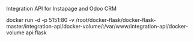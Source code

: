 Integration API for Instapage and Odoo CRM

docker run -d -p 5151:80 -v /root/docker-flask/docker-flask-master/integration-api/docker-volume/:/var/www/integration-api/docker-volume api:flask
